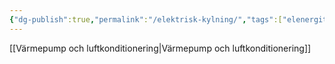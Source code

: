 ```yaml
---
{"dg-publish":true,"permalink":"/elektrisk-kylning/","tags":["elenergiteknik"]}
---
```


[[Värmepump och luftkonditionering\|Värmepump och luftkonditionering]]
